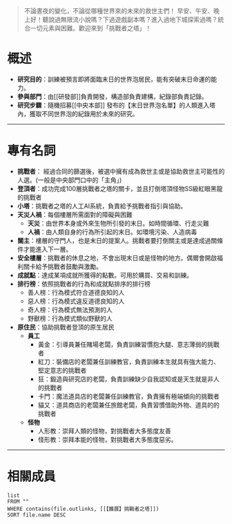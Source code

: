 
> 不論晝夜的變化，不論從哪種世界來的未來的救世主們！
> 早安、午安、晚上好！聽說過無限流小說嗎？下過遊戲副本嗎？進入過地下城探索過嗎？統合一切元素與困難。歡迎來到「挑戰者之塔」！
 
# 概述

- **研究目的**：訓練被預言即將面臨末日的世界泡居民，能有突破末日命運的能力。
- **參與部門**：由[[研發部]]負責開發，構造部負責建構，紀錄部負責記錄。
- **研究步驟**：隨機招募[[中央本部]] 發布的【末日世界泡名單】的人類進入塔內，獲取不同世界泡的紀錄用於未來的研究。

---

# 專有名詞

- **挑戰者**： 經過合同的篩選後，被選中擁有成為救世主或是協助救世主可能性的人選。(一般是中央部門口中的「主角」)
- **登頂者**：成功完成100層挑戰者之塔的關卡，並且打倒塔頂怪物SS級紅眼黑龍的挑戰者
- **小塔**：挑戰者之塔的人工AI系統，負責給予挑戰者指引與協助。
- **天災人禍**：每個樓層所需面對的障礙與困難
    - **天災**：由世界本身或外來生物所引發的末日。如時間循環、行走災難
    - **人禍**：由人類自身的行為所引起的末日。如環境污染、人造病毒
- **關主**：樓層的守門人，也是末日的提案人。挑戰者要打倒關主或是達成過關條件才能進入下一層。
- **安全樓層**：挑戰者的休息之地，不會出現末日或是怪物的地方。偶爾會開啟福利關卡給予挑戰者鼓勵與激勵。
- **成就點**：達成某項成就所獲得的點數。可用於購買、交易和訓練。
- **排行榜**：依照挑戰者的行為和成就點排序的排行榜
    - 善人榜：行為模式符合道德良知的人
    - 惡人榜：行為模式違反道德良知的人
    - 奇人榜：行為模式無法預測的人
    - 野獸榜：行為模式類似野獸的人
- **原住民**：協助挑戰者登頂的原生居民
    - **員工**
        - 黃金：引導員兼任賭場老闆，負責訓練習慣抱大腿、意志薄弱的挑戰者
        - 紅刀：裝備店的老闆兼任訓練教官，負責訓練本生就具有強大能力、堅定意志的挑戰者
        - 狂：鍛造與研究店的老闆，負責訓練缺少自我認知或是天生就是非人的挑戰者
        - 卡門：魔法道具店的老闆兼任訓練教官，負責擁有極端傾向的挑戰者
        - 貓又：道具商店的老闆兼任旅館老闆，負責習慣借助外物、道具的的挑戰者
    - **怪物**
        - 人形教：崇拜人類的怪物，對挑戰者大多態度友善
        - 怪形教：崇拜本能的怪物，對挑戰者大多態度惡劣。
---
# 相關成員
```dataview
list
FROM ""
WHERE contains(file.outlinks, [[【擴展】挑戰者之塔]])
SORT file.name DESC

```